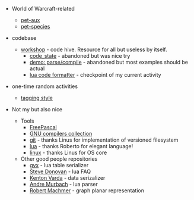 * World of Warcraft-related
  * [pet-aux](https://github.com/martin-eden/pet_aux)
  * [pet-species](https://github.com/martin-eden/pet_species_to_csv)

* codebase
  * [workshop](https://github.com/martin-eden/workshop) - code hive. Resource for all but useless by itself.
    * [code_state](https://github.com/martin-eden/workshop_users-code_state) - abandoned but was nice try
    * [demo: parse/compile](https://github.com/martin-eden/workshop_users-parse_compile) - abandoned but most examples should be actual
    * [lua code formatter](https://github.com/martin-eden/lua_code_formatter) - checkpoint of my current activity

* one-time random activities
  * [tagging style](https://github.com/martin-eden/tagging_guideline)

* Not my but also nice
  * Tools
    * [FreePascal](https://github.com/graemeg/freepascal)
    * [GNU compilers collection](https://github.com/gcc-mirror/gcc)
    * [git](https://github.com/git/git) - thanks Linus for implementation of versioned filesystem
    * [lua](https://github.com/lua/lua) - thanks Roberto for elegant language!
    * [linux](https://github.com/torvalds/linux) - thanks Linus for OS core
  * Other good people repositories
    * [gvx](https://github.com/gvx/Ser) - lua table serializer
    * [Steve Donovan](https://github.com/stevedonovan/luafaq) - lua FAQ
    * [Kenton Varda](https://github.com/sandstorm-io/capnproto) - data serizalizer
    * [Andre Murbach](https://github.com/andremm/lua-parser) - lua parser
    * [Robert Machmer](https://github.com/rm-code/Graphoon) - graph planar representation
